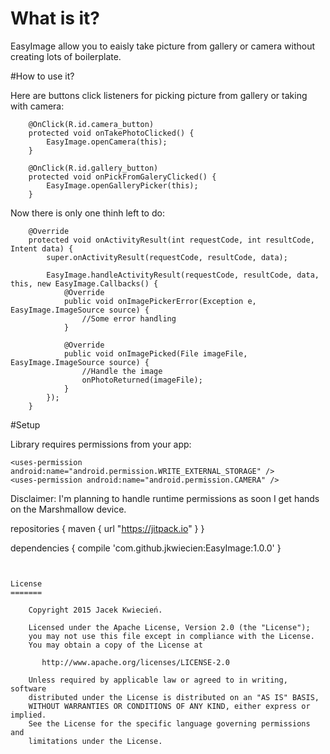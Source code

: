 # What is it?
EasyImage allow you to eaisly take picture from gallery or camera without creating lots of boilerplate.
  
#How to use it?

Here are buttons click listeners for picking picture from gallery or taking with camera:

```
    @OnClick(R.id.camera_button)
    protected void onTakePhotoClicked() {
        EasyImage.openCamera(this);
    }

    @OnClick(R.id.gallery_button)
    protected void onPickFromGaleryClicked() {
        EasyImage.openGalleryPicker(this);
    }
```

Now there is only one thinh left to do:

```
    @Override
    protected void onActivityResult(int requestCode, int resultCode, Intent data) {
        super.onActivityResult(requestCode, resultCode, data);

        EasyImage.handleActivityResult(requestCode, resultCode, data, this, new EasyImage.Callbacks() {
            @Override
            public void onImagePickerError(Exception e, EasyImage.ImageSource source) {
                //Some error handling
            }

            @Override
            public void onImagePicked(File imageFile, EasyImage.ImageSource source) {
                //Handle the image
                onPhotoReturned(imageFile);
            }
        });
    }
```


#Setup

Library requires permissions from your app:
```
<uses-permission android:name="android.permission.WRITE_EXTERNAL_STORAGE" />
<uses-permission android:name="android.permission.CAMERA" />
```

Disclaimer: I'm planning to handle runtime permissions as soon I get hands on the Marshmallow device.

repositories {
    maven { url "https://jitpack.io" }
}
    
dependencies {
    compile 'com.github.jkwiecien:EasyImage:1.0.0'
}
```


License
=======

    Copyright 2015 Jacek Kwiecień.

    Licensed under the Apache License, Version 2.0 (the "License");
    you may not use this file except in compliance with the License.
    You may obtain a copy of the License at

       http://www.apache.org/licenses/LICENSE-2.0

    Unless required by applicable law or agreed to in writing, software
    distributed under the License is distributed on an "AS IS" BASIS,
    WITHOUT WARRANTIES OR CONDITIONS OF ANY KIND, either express or implied.
    See the License for the specific language governing permissions and
    limitations under the License.
